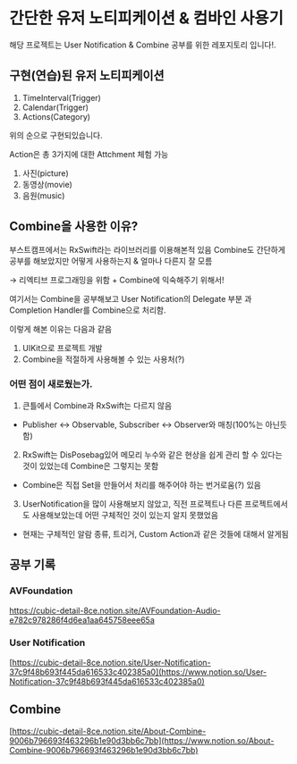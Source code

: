 # 간단한 유저 노티피케이션 & 컴바인 사용기

해당 프로젝트는 User Notification & Combine 공부를 위한 레포지토리 입니다!.

## 구현(연습)된 유저 노티피케이션

1. TimeInterval(Trigger)
2. Calendar(Trigger)
3. Actions(Category)

위의 순으로 구현되있습니다.

Action은 총 3가지에 대한 Attchment 체험 가능

1. 사진(picture)
2. 동영상(movie)
3. 음원(music)

## Combine을 사용한 이유?

부스트캠프에서는 RxSwift라는 라이브러리를 이용해본적 있음
Combine도 간단하게 공부를 해보았지만 어떻게 사용하는지 & 얼마나 다른지 잘 모름

→ 리엑티브 프로그래밍을 위함 + Combine에 익숙해주기 위해서!

여기서는 Combine을 공부해보고 User Notification의 Delegate 부분 과 Completion Handler를 Combine으로 처리함.

이렇게 해본 이유는 다음과 같음

1. UIKit으로 프로젝트 개발
2. Combine을 적절하게 사용해볼 수 있는 사용처(?)

### 어떤 점이 새로웠는가.
1. 큰틀에서 Combine과 RxSwift는 다르지 않음
  - Publisher <-> Observable, Subscriber <-> Observer와 매칭(100%는 아닌듯 함)
2. RxSwift는 DisPosebag있어 메모리 누수와 같은 현상을 쉽게 관리 할 수 있다는 것이 있었는데 Combine은 그렇지는 못함
  - Combine은 직접 Set<AnyCancellable>을 만들어서 처리를 해주어야 하는 번거로움(?) 있음
3. UserNotification을 많이 사용해보지 않았고, 직전 프로젝트나 다른 프로젝트에서도 사용해보았는데 어떤 구체적인 것이 있는지 알지 못했었음
  - 현재는 구체적인 알람 종류, 트리거, Custom Action과 같은 것들에 대해서 알게됨

## 공부 기록
  
### AVFoundation
 https://cubic-detail-8ce.notion.site/AVFoundation-Audio-e782c978286f4d6ea1aa645758eee65a

### User Notification

[https://cubic-detail-8ce.notion.site/User-Notification-37c9f48b693f445da616533c402385a0](https://www.notion.so/User-Notification-37c9f48b693f445da616533c402385a0)

## Combine

[https://cubic-detail-8ce.notion.site/About-Combine-9006b796693f463296b1e90d3bb6c7bb](https://www.notion.so/About-Combine-9006b796693f463296b1e90d3bb6c7bb)
